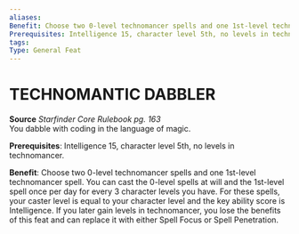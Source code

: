 ```yaml
---
aliases: 
Benefit: Choose two 0-level technomancer spells and one 1st-level technomancer spell. You can cast the 0-level spells at will and the 1st-level spell once per day for every 3 character levels you have. For these spells, your caster level is equal to your character level and the key ability score is Intelligence. If you later gain levels in technomancer, you lose the benefits of this feat and can replace it with either Spell Focus or Spell Penetration.
Prerequisites: Intelligence 15, character level 5th, no levels in technomancer.
tags: 
Type: General Feat
---
```

# TECHNOMANTIC DABBLER
**Source** _Starfinder Core Rulebook pg. 163_  
You dabble with coding in the language of magic.

**Prerequisites**: Intelligence 15, character level 5th, no levels in technomancer.

**Benefit**: Choose two 0-level technomancer spells and one 1st-level technomancer spell. You can cast the 0-level spells at will and the 1st-level spell once per day for every 3 character levels you have. For these spells, your caster level is equal to your character level and the key ability score is Intelligence. If you later gain levels in technomancer, you lose the benefits of this feat and can replace it with either Spell Focus or Spell Penetration.